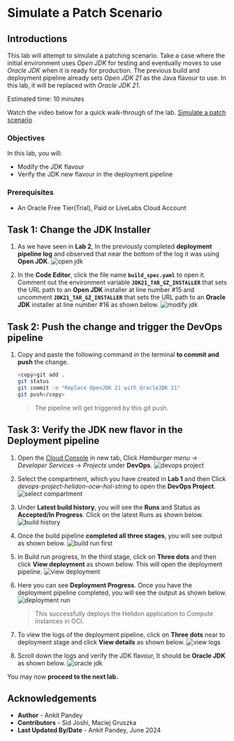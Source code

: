 # Simulate a Patch Scenario

## Introductions

This lab will attempt to simulate a patching scenario. Take a case where the initial environment uses *Open JDK* for testing and eventually moves to use *Oracle JDK* when it is ready for production. The previous build and deployment pipeline already sets *Open JDK 21* as the Java flavour to use. In this lab, it will be replaced with *Oracle JDK 21*.

Estimated time: 10 minutes

Watch the video below for a quick walk-through of the lab.
[Simulate a patch scenario](videohub:1_4pecvhmf)

### Objectives

In this lab, you will:

* Modify the JDK flavour
* Verify the JDK new flavour in the deployment pipeline

### Prerequisites

* An Oracle Free Tier(Trial), Paid or LiveLabs Cloud Account

## Task 1: Change the JDK Installer

1. As we have seen in **Lab 2**, In the previously completed **deployment pipeline log** and observed that near the bottom of the log it was using **Open JDK**.
    ![open jdk](images/open-jdk.png)

2. In the **Code Editor**, click the file name **`build_spec.yaml`** to open it. Comment out the environment variable **`JDK21_TAR_GZ_INSTALLER`** that sets the URL path to an **Open JDK** installer at line number #15 and uncomment **`JDK21_TAR_GZ_INSTALLER`** that sets the URL path to an **Oracle JDK** installer at line number #16 as shown below. 
    ![modify jdk](images/modify-jdk.png)
    
## Task 2: Push the change and trigger the DevOps pipeline

1. Copy and paste the following command in the terminal **to commit and push** the change.
    ```bash
    <copy>git add .
    git status
    git commit -m "Replace OpenJDK 21 with OracleJDK 21"
    git push</copy>
    ```

    > The pipeline will get triggered by this git push.

## Task 3: Verify the JDK new flavor in the Deployment pipeline

1. Open the [Cloud Console](https://cloud.oracle.com/) in new tab, Click *Hamburger menu* -> *Developer Services* -> *Projects* under **DevOps**.
    ![devops project](images/devops-project.png)

2. Select the compartment, which you have created in **Lab 1** and then Click *devops-project-helidon-ocw-hol-string* to open the **DevOps Project**.
    ![select compartment](images/select-compartment.png)

3. Under **Latest build history**, you will see the **Runs** and Status as **Accepted/In Progress**. Click on the latest Runs as shown below.
    ![build history](images/build-history.png)

4. Once the build pipeline **completed all three stages**, you will see output as shown below.
    ![build run first](images/build-run-first.png)

5. In Build run progress, In the third stage, click on **Three dots** and then click **View deployment** as shown below. This will open the deployment pipeline. 
    ![view deployment](images/view-deployment.png)

6. Here you can see **Deployment Progress**. Once you have the deployment pipeline completed, you will see the output as shown below.
    ![deployment run](images/deployment-run.png)

    > This successfully deploys the Helidon application to Compute instances in OCI.

7. To view the logs of the deployment pipeline, click on **Three dots** near to deployment stage and click **View details** as shown below.
    ![view logs](images/view-logs.png)

8. Scroll down the logs and verify the JDK flavour, It should be **Oracle JDK** as shown below.
    ![oracle jdk](images/oracle-jdk.png)

You may now **proceed to the next lab.**

## Acknowledgements

* **Author** -  Ankit Pandey
* **Contributors** - Sid Joshi, Maciej Gruszka
* **Last Updated By/Date** - Ankit Pandey, June 2024
